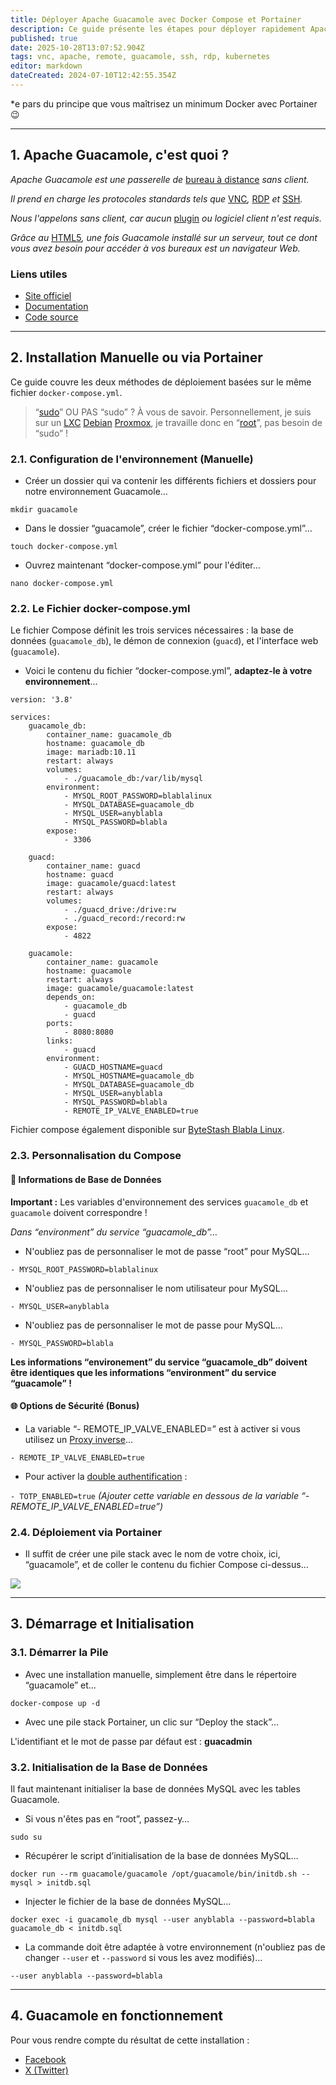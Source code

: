 ```yaml
---
title: Déployer Apache Guacamole avec Docker Compose et Portainer
description: Ce guide présente les étapes pour déployer rapidement Apache Guacamole en utilisant une pile Docker (stack) dans Portainer, à partir d'un fichier compose YAML.
published: true
date: 2025-10-28T13:07:52.904Z
tags: vnc, apache, remote, guacamole, ssh, rdp, kubernetes
editor: markdown
dateCreated: 2024-07-10T12:42:55.354Z
---
```


*e pars du principe que vous maîtrisez un minimum Docker avec Portainer 😉

-----

## 1\. Apache Guacamole, c'est quoi ?

*Apache Guacamole est une passerelle de* [bureau à distance](https://w.wiki/Acop) *sans client.*

*Il prend en charge les protocoles standards tels que* [VNC](https://w.wiki/Acot)*,* [RDP](https://w.wiki/Acou) *et* [SSH](https://w.wiki/Acov)*.*

*Nous l'appelons sans client, car aucun* [plugin](https://w.wiki/Acox) *ou logiciel client n'est requis.*

*Grâce au* [HTML5](https://w.wiki/9mA4)*, une fois Guacamole installé sur un serveur, tout ce dont vous avez besoin pour accéder à vos bureaux est un navigateur Web.*

### Liens utiles

  - [Site officiel](https://guacamole.apache.org)
  - [Documentation](https://guacamole.apache.org/doc/gug/)
  - [Code source](https://github.com/search?utf8=%E2%9C%93&q=repo%3Aapache%2Fguacamole-client+repo%3Aapache%2Fguacamole-server+repo%3Aapache%2Fguacamole-manual+repo%3Aapache%2Fguacamole-website&type=repositories&ref=searchresults)

-----

## 2\. Installation Manuelle ou via Portainer

Ce guide couvre les deux méthodes de déploiement basées sur le même fichier `docker-compose.yml`.

> “[sudo](https://fr.wikipedia.org/wiki/Sudo)” OU PAS “sudo” ? À vous de savoir. Personnellement, je suis sur un [LXC](https://fr.wikipedia.org/wiki/LXC) [Debian](https://fr.wikipedia.org/wiki/Debian) [Proxmox](https://fr.wikipedia.org/wiki/Proxmox_VE), je travaille donc en “[root](https://fr.wikipedia.org/wiki/Root)”, pas besoin de “sudo” \!

### 2.1. Configuration de l'environnement (Manuelle)

  - Créer un dossier qui va contenir les différents fichiers et dossiers pour notre environnement Guacamole…

<!-- end list -->

```plaintext
mkdir guacamole
```

  - Dans le dossier “guacamole”, créer le fichier “docker-compose.yml”…

<!-- end list -->

```plaintext
touch docker-compose.yml
```

  - Ouvrez maintenant “docker-compose.yml” pour l'éditer…

<!-- end list -->

```plaintext
nano docker-compose.yml
```

### 2.2. Le Fichier docker-compose.yml

Le fichier Compose définit les trois services nécessaires : la base de données (`guacamole_db`), le démon de connexion (`guacd`), et l'interface web (`guacamole`).

  - Voici le contenu du fichier “docker-compose.yml”, **adaptez-le à votre environnement**…

<!-- end list -->

```plaintext
version: '3.8'

services:
    guacamole_db:
        container_name: guacamole_db
        hostname: guacamole_db
        image: mariadb:10.11
        restart: always
        volumes:
            - ./guacamole_db:/var/lib/mysql
        environment:
            - MYSQL_ROOT_PASSWORD=blablalinux
            - MYSQL_DATABASE=guacamole_db
            - MYSQL_USER=anyblabla
            - MYSQL_PASSWORD=blabla
        expose:
            - 3306
    
    guacd:
        container_name: guacd
        hostname: guacd
        image: guacamole/guacd:latest
        restart: always
        volumes:
            - ./guacd_drive:/drive:rw 
            - ./guacd_record:/record:rw 
        expose:
            - 4822

    guacamole:
        container_name: guacamole
        hostname: guacamole
        restart: always
        image: guacamole/guacamole:latest
        depends_on:
            - guacamole_db
            - guacd
        ports:
            - 8080:8080
        links:
            - guacd
        environment:
            - GUACD_HOSTNAME=guacd
            - MYSQL_HOSTNAME=guacamole_db
            - MYSQL_DATABASE=guacamole_db
            - MYSQL_USER=anyblabla
            - MYSQL_PASSWORD=blabla
            - REMOTE_IP_VALVE_ENABLED=true
```

Fichier compose également disponible sur [ByteStash Blabla Linux](https://bytestash.blablalinux.be/public/snippets).

### 2.3. Personnalisation du Compose

#### 🔑 Informations de Base de Données

**Important :** Les variables d'environnement des services `guacamole_db` et `guacamole` doivent correspondre \!

*Dans “environment” du service “guacamole\_db”…*

  - N'oubliez pas de personnaliser le mot de passe “root” pour MySQL…

`- MYSQL_ROOT_PASSWORD=blablalinux`

  - N'oubliez pas de personnaliser le nom utilisateur pour MySQL…

`- MYSQL_USER=anyblabla`

  - N'oubliez pas de personnaliser le mot de passe pour MySQL…

`- MYSQL_PASSWORD=blabla`

**Les informations “environement” du service “guacamole\_db” doivent être identiques que les informations “environment” du service “guacamole” \!**

#### 🌐 Options de Sécurité (Bonus)

  - La variable “- REMOTE\_IP\_VALVE\_ENABLED=” est à activer si vous utilisez un [Proxy inverse](https://w.wiki/Acu3)…

`- REMOTE_IP_VALVE_ENABLED=true`

  - Pour activer la [double authentification](https://w.wiki/Acu6) :

`- TOTP_ENABLED=true`
*(Ajouter cette variable en dessous de la variable “- REMOTE\_IP\_VALVE\_ENABLED=true”)*

### 2.4. Déploiement via Portainer

  - Il suffit de créer une pile stack avec le nom de votre choix, ici, “guacamole”, et de coller le contenu du fichier Compose ci-dessus…
  
![](/docker-compose-apache-guacamole/guacamole-stack-portainer.jpg)

-----

## 3\. Démarrage et Initialisation

### 3.1. Démarrer la Pile

  - Avec une installation manuelle, simplement être dans le répertoire “guacamole” et…

<!-- end list -->

```plaintext
docker-compose up -d
```

  - Avec une pile stack Portainer, un clic sur “Deploy the stack”…

L'identifiant et le mot de passe par défaut est : **guacadmin**

### 3.2. Initialisation de la Base de Données

Il faut maintenant initialiser la base de données MySQL avec les tables Guacamole.

  - Si vous n'êtes pas en “root”, passez-y…

<!-- end list -->

```plaintext
sudo su
```

  - Récupérer le script d’initialisation de la base de données MySQL…

<!-- end list -->

```plaintext
docker run --rm guacamole/guacamole /opt/guacamole/bin/initdb.sh --mysql > initdb.sql
```

  - Injecter le fichier de la base de données MySQL…

<!-- end list -->

```plaintext
docker exec -i guacamole_db mysql --user anyblabla --password=blabla guacamole_db < initdb.sql
```

  - La commande doit être adaptée à votre environnement (n'oubliez pas de changer `--user` et `--password` si vous les avez modifiés)…

`--user anyblabla --password=blabla`

-----

## 4\. Guacamole en fonctionnement

Pour vous rendre compte du résultat de cette installation :

  - [Facebook](https://www.facebook.com/blablalinux/videos/320245721056954/)
  - [X (Twitter)](https://x.com/BlablaLinux/status/1810306929278832882)